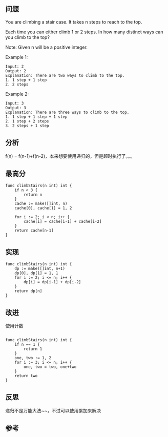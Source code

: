 ## 问题
You are climbing a stair case. It takes n steps to reach to the top.

Each time you can either climb 1 or 2 steps. In how many distinct ways can you climb to the top?

Note: Given n will be a positive integer.

Example 1:
```
Input: 2
Output: 2
Explanation: There are two ways to climb to the top.
1. 1 step + 1 step
2. 2 steps
```

Example 2:
```
Input: 3
Output: 3
Explanation: There are three ways to climb to the top.
1. 1 step + 1 step + 1 step
2. 1 step + 2 steps
3. 2 steps + 1 step
```

## 分析
f(n) = f(n-1)+f(n-2)，本来想要使用递归的，但是超时执行了。。。

## 最高分
```golang
func climbStairs(n int) int {
	if n < 3 {
		return n
	}
	cache := make([]int, n)
	cache[0], cache[1] = 1, 2

	for i := 2; i < n; i++ {
		cache[i] = cache[i-1] + cache[i-2]
	}
	return cache[n-1]
}
```

## 实现
```golang
func climbStairs(n int) int {
    dp := make([]int, n+1)
    dp[0], dp[1] = 1, 1
    for i := 2; i <= n; i++ {
        dp[i] = dp[i-1] + dp[i-2]
    }
    return dp[n]
}
```

## 改进
使用计数
```golang

func climbStairs(n int) int {
    if n == 1 {
        return 1
    }
    one, two := 1, 2
    for i := 3; i <= n; i++ {
        one, two = two, one+two
    }
    return two
}

```

## 反思
递归不是万能大法~~，不过可以使用累加来解决

## 参考

